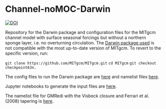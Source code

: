 # Channel-noMOC-Darwin

[![DOI](https://zenodo.org/badge/194902741.svg)](https://zenodo.org/badge/latestdoi/194902741)

Repository for the Darwin package and configuration files for the MITgcm channel model with surface seasonal forcings but without a northern sponge layer, i.e. no overturning circulation.
The [Darwin package used](/pkg/darwin) is not compatible with the most up-to-date version of MITgcm. To revert to the specific version, run:

`git clone https://github.com/MITgcm/MITgcm.git`
`cd MITgcm`
`git checkout checkpoint63n.`

The config files to run the Darwin package are [here](/Darwin-config/code) and namelist files [here](/Darwin-config/run_proper_phase/run).

Jupyter notebooks to generate the input files are [here](/Darwin-config/notebooks).

The namelist file for GMRedi with the Visbeck closure and Ferrari et al. (2008) tapering is [here](/Darwin-config/GM-configs).
